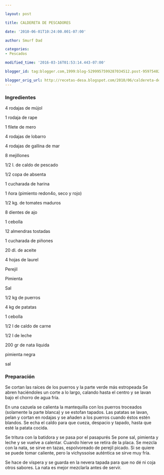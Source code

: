 ```yaml
---

layout: post

title: CALDERETA DE PESCADORES

date: '2010-06-01T10:24:00.001-07:00'

author: Smurf Dad

categories:
- Pescados

modified_time: '2016-03-16T01:53:14.443-07:00'

blogger_id: tag:blogger.com,1999:blog-5299957599287034512.post-959754821171122843

blogger_orig_url: http://recetas-desa.blogspot.com/2010/06/caldereta-de-pescadores.html
---
```


<h3>Ingredientes</h3>

4 rodajas de mújol

1 rodaja de rape

1 filete de mero

4 rodajas de lobarro

4 rodajas de gallina de mar

8 mejillones

1/2 l. de caldo de pescado

1/2 copa de absenta

1 cucharada de harina

1 ñora (pimiento redon4o, seco y rojo)

1/2 kg. de tomates maduros

8 dientes de ajo

1 cebolla

12 almendras tostadas

1 cucharada de piñones

20 dl. de aceite

4 hojas de laurel

Perejil

Pimienta

Sal

1/2 kg de puerros

4 kg de patatas

1 cebolla

1/2 l de caldo de carne

1/2 l de leche

200 gr de nata líquida

pimienta negra

sal

<h3>Preparación</h3>

Se cortan las raíces de los puerros y la parte verde más estropeada Se abren haciéndoles un corte a lo largo, calando hasta el centro y se lavan bajo el chorro de agua fría.

En una cazuela se calienta la mantequilla con los puerros troceados (solamente la parte blanca) y se estofan tapados. Las patatas se lavan, pelan y cortan en rodajas y se añaden a los puerros cuando éstos estén blandos. Se echa el caldo para que cueza, despacio y tapado, hasta que esté la patata cocida.

Se tritura con la batidora y se pasa por el pasapurés Se pone sal, pimienta y leche y se vuelve a calentar. Cuando hierve se retira de la placa. Se mezcla con la nata, se sirve en tazas, espolvoreado de perejil picado. Si se quiere se puede tomar caliente, pero la vichyssoise auténtica se sirve muy fría.

Se hace de víspera y se guarda en la nevera tapada para que no dé ni coja otros sabores. La nata es mejor mezclarla antes de servir.